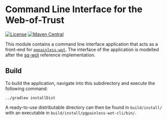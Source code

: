 <!--
SPDX-FileCopyrightText: 2023 Paul Schaub <info@pgpainless.org>

SPDX-License-Identifier: Apache-2.0
-->

# Command Line Interface for the Web-of-Trust

[![License](https://img.shields.io/badge/License-Apache%202.0-blue.svg)](https://opensource.org/licenses/Apache-2.0)
[![Maven Central](https://badgen.net/maven/v/maven-central/org.pgpainless/pgpainless-wot-cli)](https://search.maven.org/artifact/org.pgpainless/pgpainless-wot-cli)

This module contains a command line interface application that acts as a front-end for
[`pgpainless-wot`](../pgpainless-wot).
The interface of the application is modelled after the [sq-wot](https://gitlab.com/sequoia-pgp/sequoia-wot/)
reference implementation.

## Build

To build the application, navigate into this subdirectory and execute the following command:
```shell
../gradlew installDist
```

A ready-to-use distributable directory can then be found in `build/install/` with an executable in `build/install/pgpainless-wot-cli/bin/`.
